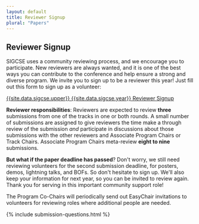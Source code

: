 ```yaml
---
layout: default
title: Reviewer Signup
plural: "Papers"
---
```


## Reviewer Signup

SIGCSE uses a community reviewing process, and we encourage you to participate. New reviewers are always wanted, and it is one of the best ways you can contribute to the conference and help ensure a strong and diverse program. We invite you to sign up to be a reviewer this year! Just fill out this form to sign up as a volunteer:

<div class = " well text-center">
  <a href = "{{site.data.cfp.reviewer-signup}}">{{site.data.sigcse.upper}} {{site.data.sigcse.year}} Reviewer Signup</a>
</div>

<b>Reviewer responsibilities</b>: Reviewers are expected to review **three** submissions from one of the tracks in one or both rounds. A small number of submissions are assigned to give reviewers the time make a through review of the submission *and* participate in discussions about those submissions with the other reviewers and Associate Program Chairs or Track Chairs.  Associate Program Chairs meta-review **eight to nine** submissions.

<b>But what if the paper deadline has passed</b>? Don't worry, we still need reviewing volunteers for the second submission deadline, for posters, demos, lightning talks, and BOFs. So don't hesitate to sign up. We'll also keep your information for next year, so you can be invited to review again. Thank you for serving in this important community support role!

The Program Co-Chairs will periodically send out EasyChair invitations to volunteers for reviewing roles where additional people are needed. 

{% include submission-questions.html %}

